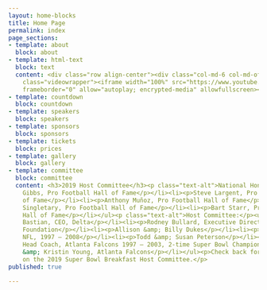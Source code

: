 ```yaml
---
layout: home-blocks
title: Home Page
permalink: index
page_sections:
- template: about
  block: about
- template: html-text
  block: text
  content: <div class="row align-center"><div class="col-md-6 col-md-offset-3"><div
    class="videowrapper"><iframe width="100%" src="https://www.youtube.com/embed/Em61LO9teOI"
    frameborder="0" allow="autoplay; encrypted-media" allowfullscreen></iframe></div></div></div>
- template: countdown
  block: countdown
- template: speakers
  block: speakers
- template: sponsors
  block: sponsors
- template: tickets
  block: prices
- template: gallery
  block: gallery
- template: committee
  block: committee
  content: <h3>2019 Host Committee</h3><p class="text-alt">National Honorary Co-Chairmen:</p><ul><li><p>Joe
    Gibbs, Pro Football Hall of Fame</p></li><li><p>Steve Largent, Pro Football Hall
    of Fame</p></li><li><p>Anthony Muñoz, Pro Football Hall of Fame</p></li><li><p>Mike
    Singletary, Pro Football Hall of Fame</p></li><li><p>Bart Starr, Pro Football
    Hall of Fame</p></li></ul><p class="text-alt">Host Committee:</p><ul><li><p>Ed
    Bastian, CEO, Delta</p></li><li><p>Rodney Bullard, Executive Director, Chick-fil-A
    Foundation</p></li><li><p>Allison &amp; Billy Dukes</p></li><li><p>Warrick Dunn,
    NFL, 1997 – 2008</p></li><li><p>Todd &amp; Susan Peterson</p></li><li><p>Dan Reeves,
    Head Coach, Atlanta Falcons 1997 – 2003, 2-time Super Bowl Champion</p></li><li><p>Bryant
    &amp; Kristin Young, Atlanta Falcons</p></li></ul><p>Check back for more updates
    on the 2019 Super Bowl Breakfast Host Committee.</p>
published: true

---
```

